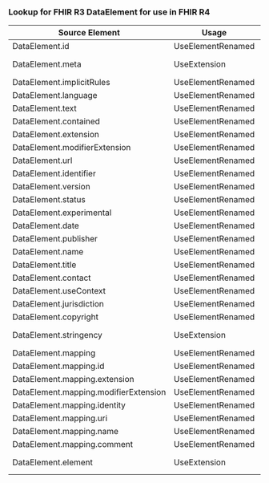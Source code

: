 ### Lookup for FHIR R3 DataElement for use in FHIR R4

| Source Element | Usage | Target |
| -------------- | ----- | ------ |
| DataElement.id | UseElementRenamed | StructureDefinition.id |
| DataElement.meta | UseExtension | http://hl7.org/fhir/3.0/StructureDefinition/extension-DataElement.meta |
| DataElement.implicitRules | UseElementRenamed | StructureDefinition.implicitRules |
| DataElement.language | UseElementRenamed | StructureDefinition.language |
| DataElement.text | UseElementRenamed | StructureDefinition.text |
| DataElement.contained | UseElementRenamed | StructureDefinition.contained |
| DataElement.extension | UseElementRenamed | StructureDefinition.extension |
| DataElement.modifierExtension | UseElementRenamed | StructureDefinition.modifierExtension |
| DataElement.url | UseElementRenamed | StructureDefinition.url |
| DataElement.identifier | UseElementRenamed | StructureDefinition.identifier |
| DataElement.version | UseElementRenamed | StructureDefinition.version |
| DataElement.status | UseElementRenamed | StructureDefinition.status |
| DataElement.experimental | UseElementRenamed | StructureDefinition.experimental |
| DataElement.date | UseElementRenamed | StructureDefinition.date |
| DataElement.publisher | UseElementRenamed | StructureDefinition.publisher |
| DataElement.name | UseElementRenamed | StructureDefinition.name |
| DataElement.title | UseElementRenamed | StructureDefinition.title |
| DataElement.contact | UseElementRenamed | StructureDefinition.contact |
| DataElement.useContext | UseElementRenamed | StructureDefinition.useContext |
| DataElement.jurisdiction | UseElementRenamed | StructureDefinition.jurisdiction |
| DataElement.copyright | UseElementRenamed | StructureDefinition.copyright |
| DataElement.stringency | UseExtension | http://hl7.org/fhir/3.0/StructureDefinition/extension-DataElement.stringency |
| DataElement.mapping | UseElementRenamed | StructureDefinition.mapping |
| DataElement.mapping.id | UseElementRenamed | StructureDefinition.mapping.id |
| DataElement.mapping.extension | UseElementRenamed | StructureDefinition.mapping.extension |
| DataElement.mapping.modifierExtension | UseElementRenamed | StructureDefinition.mapping.modifierExtension |
| DataElement.mapping.identity | UseElementRenamed | StructureDefinition.mapping.identity |
| DataElement.mapping.uri | UseElementRenamed | StructureDefinition.mapping.uri |
| DataElement.mapping.name | UseElementRenamed | StructureDefinition.mapping.name |
| DataElement.mapping.comment | UseElementRenamed | StructureDefinition.mapping.comment |
| DataElement.element | UseExtension | http://hl7.org/fhir/3.0/StructureDefinition/extension-DataElement.element |
